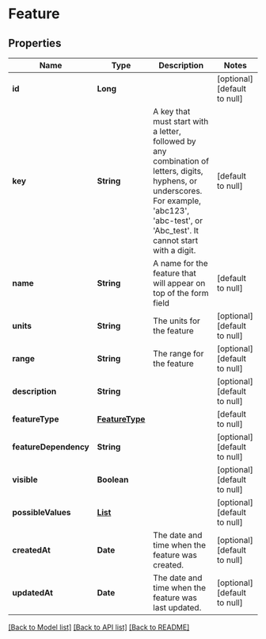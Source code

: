# Feature
## Properties

| Name | Type | Description | Notes |
|------------ | ------------- | ------------- | -------------|
| **id** | **Long** |  | [optional] [default to null] |
| **key** | **String** | A key that must start with a letter, followed by any combination of letters, digits, hyphens, or underscores. For example, &#39;abc123&#39;, &#39;abc-test&#39;, or &#39;Abc_test&#39;. It cannot start with a digit. | [default to null] |
| **name** | **String** | A name for the feature that will appear on top of the form field | [default to null] |
| **units** | **String** | The units for the feature | [optional] [default to null] |
| **range** | **String** | The range for the feature | [optional] [default to null] |
| **description** | **String** |  | [optional] [default to null] |
| **featureType** | [**FeatureType**](FeatureType.md) |  | [default to null] |
| **featureDependency** | **String** |  | [optional] [default to null] |
| **visible** | **Boolean** |  | [optional] [default to null] |
| **possibleValues** | [**List**](FeaturePossibleValue.md) |  | [optional] [default to null] |
| **createdAt** | **Date** | The date and time when the feature was created. | [optional] [default to null] |
| **updatedAt** | **Date** | The date and time when the feature was last updated. | [optional] [default to null] |

[[Back to Model list]](../README.md#documentation-for-models) [[Back to API list]](../README.md#documentation-for-api-endpoints) [[Back to README]](../README.md)

